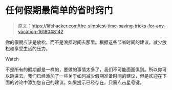 # 任何假期最简单的省时窍门

> 原文：<https://lifehacker.com/the-simplest-time-saving-tricks-for-any-vacation-1618048142>

你的假期应该是放松，而不是浪费时间去那里。根据这些节省时间的建议，减少放松和享受生活的压力。

Watch

不是所有的假期都是一样的，要做的事情太多了，我们不可能面面俱到。所以你可以跳进去。我们已经添加了一些关于如何减少假期准备时间的建议，但是欢迎在下面的讨论中添加您自己的建议。如果提示已经存在，只需点击星号键。